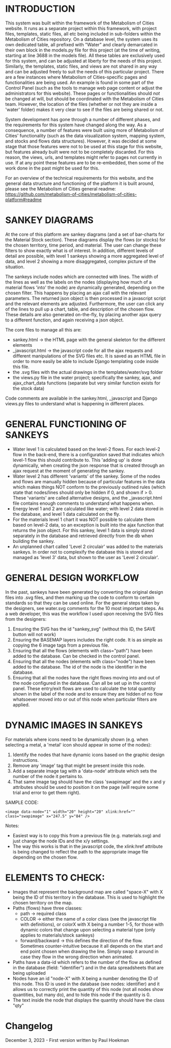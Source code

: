 # INTRODUCTION

This system was built within the framework of the Metabolism of Cities website. It runs as a separate project within this framework, with project files, templates, static files, all etc being included in sub-folders within the Metabolism of Cities repository. On a database level, the system uses its own dedicated table, all prefixed with "Water" and clearly demarcated in their own block in the models.py file for this project (at the time of writing, starting at line 3688 in the models file). All these tables are exclusively used for this system, and can be adjusted at liberty for the needs of this project. Similarly, the templates, static files, and views are not shared in any way and can be adjusted freely to suit the needs of this particular project. There are a few instances where Metabolism of Cities-specific pages and functionalities are being used. An example is found in some part of the Control Panel (such as the tools to manage web page content or adjust the administrators for this website). These pages or functionalities should _not_ be changed at will, but should be coordinated with the Metabolism of Cities team. However, the location of the files (whether or not they are inside a 'water' folder) makes it very clear to see if the files are being shared or not. 

System development has gone through a number of different phases, and the requirements for this system have changed along the way. As a consequence, a number of features were built using more of Metabolism of Cities' functionality (such as the data visualization system, mapping system, and stocks and flows data structures). However, it was decided at some stage that those features were not to be used at this stage for this website, but features already built were not to be completely discarded. For this reason, the views, urls, and templates might refer to pages not currently in use. If at any point these features are to be re-embedded, then some of the work done in the past might be used for this. 

For an overview of the technical requirements for this website, and the general data structure and functioning of the platform it is built around, please see the Metabolism of Cities general readme: https://github.com/metabolism-of-cities/metabolism-of-cities-platform#readme

# SANKEY DIAGRAMS

At the core of this platform are sankey diagrams (and a set of bar-charts for the Material Stock section). These diagrams display the flows (or stocks) for the chosen territory, time period, and material. The user can change these filters to show exactly what is of interest. In addition, different levels of detail are possible, with level 1 sankeys showing a more aggregated level of data, and level 2 showing a more disaggregated, complex picture of the situation.

The sankeys include nodes which are connected with lines. The width of the lines as well as the labels on the nodes (displaying how much of a material flows 'into' the node) are dynamically generated, depending on the chosen filter. This happens by placing an ajax call with the relevant parameters. The returned json object is then processed in a javascript script and the relevant elements are adjusted. Furthermore, the user can click any of the lines to pull up a chart, table, and description of the chosen flow. These details are also generated on-the-fly, by placing another ajax query to a different function, and again receiving a json object. 

The core files to manage all this are:

- sankey.html -> the HTML page with the general skeleton for the different elements
- \_javascript.html -> the javascript code for all the ajax requests and different manipulations of the SVG files etc. It is saved as an HTML file in order to more easily be able to include Django templating code inside this file. 
- the .svg files with the actual drawings in the templates/water/svg folder
- the views.py file in the water project; specifically the sankey, ajax, and ajax\_chart\_data functions (separate but very similar function exists for the stock data)

Code comments are available in the sankey.html, \_javascript and Django views.py files to understand what is happening in different places. 

# GENERAL FUNCTIONING OF SANKEYS

- Water level 1 is calculated based on the level-2 flows. For each level-2 flow in the back-end, there is a configuration saved that indicates which level-1 flow this should contribute to. This 'adding up' is done dynamically, when creating the json response that is created through an ajax request at the moment of generating the sankey. 
- Water level 2 has different 'variants' of the sankey. Some of the nodes and flows are manually hidden because of particular features in the data which makes things NOT conform to the previously outlined rules (which state that nodes/lines should only be hidden if 0, and shown if > 0. These 'variants' are called alternative designs, and the \_javascript.html file contains enough comments to understand what happens when.
- Energy level 1 and 2 are calculated like water; with level 2 data stored in the database, and level 1 data calculated on the fly. 
- For the materials level 1 chart it was NOT possible to calculate them based on level-2 data, so an exception is built into the ajax function that returns the json object. For this sankey, level 1 data is simply stored separately in the database and retrieved directly from the db when building the sankey. 
- An unplanned chart called 'Level 2 circulair' was added to the materials sankeys. In order not to complexify the database this is stored and managed as 'level 3' data, but shown to the user as 'Level 2 circulair'.

# GENERAL DESIGN WORKFLOW

In the past, sankeys have been generated by converting the original design files into .svg files, and then marking up the code to conform to certain standards so that they can be used online. For the general steps taken by the designers, see water.svg comments for the 10 most important steps. As a web developer, this was the workflow I used upon receiving the SVG files from the designers:

1. Ensuring the SVG has the id "sankey\_svg" (without this ID, the SAVE button will not work)
2. Ensuring the BASEMAP layers includes the right code. It is as simple as copying the 6 image tags from a previous file.
3. Ensuring that all the flows (elements with class="path") have been added to the database. Can be checked in the control panel. 
4. Ensuring that all the nodes (elements with class="node") have been added to the database. The id of the node is the identifier in the database.
5. Ensuring that all the nodes have the right flows moving into and out of the node configured in the database. Can all be set up in the control panel. These entry/exit flows are used to calculate the total quantity shown in the label of the node and to ensure they are hidden of no flow whatsoever moved into or out of this node when particular filters are applied.

# DYNAMIC IMAGES IN SANKEYS

For materials where icons need to be dynamically shown (e.g. when selecting a metal, a 'metal' icon should appear in some of the nodes):
1. Identify the nodes that have dynamic icons based on the graphic design instructions.
2. Remove any 'image' tag that might be present inside this node.
3. Add a separate image tag with a 'data-node' attribute which sets the number of the node it pertains to.
4. That same image tag should have the class 'swapimage' and the x and y attributes should be used to position it on the page (will require some trial and error to get them right).

SAMPLE CODE:

  `<image data-node="1" width="20" height="20" xlink:href="" class="swapimage" x="247.5" y="84" />`

Notes:
- Easiest way is to copy this from a previous file (e.g. materials.svg) and just change the node IDs and the x/y settings.
- The way this works is that in the javascript code, the xlink:href attribute is being changed to reflect the path to the appropriate image file depending on the chosen flow.


# ELEMENTS TO CHECK:

- Images that represent the background map are called "space-X" with X being the ID of this territory in the database. This is used to highlight the chosen territory on the map.
- Paths (flows) have three classes: 
  - path -> required class
  - COLOR -> either the name of a color class (see the javascript file with definitions), or colorX with X being a number 1-5, for those with dynamic colors that change upon selecting a material type (only applies to materials/stock sankeys)
  - forward/backward -> this defines the direction of the flow. Sometimes counter-intuitive because it all depends on the start and end point chosen when drawing the line. Simply swap it around in case they flow in the wrong direction when animated.
- Paths have a data-id which refers to the number of the flow as defined in the database (field: "identifier") and in the data spreadsheets that are being uploaded
- Nodes have an id "node-X" with X being a number denoting the ID of this node. This ID is used in the database (see nodes: identifier) and it allows us to correctly print the quantity of this node (not all nodes show quantities, but many do), and to hide this node if the quantity is 0. 
- The text inside the node that displays the quantity should have the class "qty"

# Changelog

December 3, 2023 - First version written by Paul Hoekman
